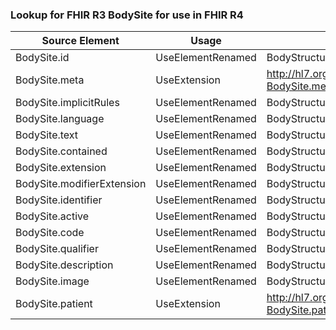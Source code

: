 ### Lookup for FHIR R3 BodySite for use in FHIR R4

| Source Element | Usage | Target |
| -------------- | ----- | ------ |
| BodySite.id | UseElementRenamed | BodyStructure.id |
| BodySite.meta | UseExtension | http://hl7.org/fhir/3.0/StructureDefinition/extension-BodySite.meta |
| BodySite.implicitRules | UseElementRenamed | BodyStructure.implicitRules |
| BodySite.language | UseElementRenamed | BodyStructure.language |
| BodySite.text | UseElementRenamed | BodyStructure.text |
| BodySite.contained | UseElementRenamed | BodyStructure.contained |
| BodySite.extension | UseElementRenamed | BodyStructure.extension |
| BodySite.modifierExtension | UseElementRenamed | BodyStructure.modifierExtension |
| BodySite.identifier | UseElementRenamed | BodyStructure.identifier |
| BodySite.active | UseElementRenamed | BodyStructure.active |
| BodySite.code | UseElementRenamed | BodyStructure.location |
| BodySite.qualifier | UseElementRenamed | BodyStructure.locationQualifier |
| BodySite.description | UseElementRenamed | BodyStructure.description |
| BodySite.image | UseElementRenamed | BodyStructure.image |
| BodySite.patient | UseExtension | http://hl7.org/fhir/3.0/StructureDefinition/extension-BodySite.patient |

